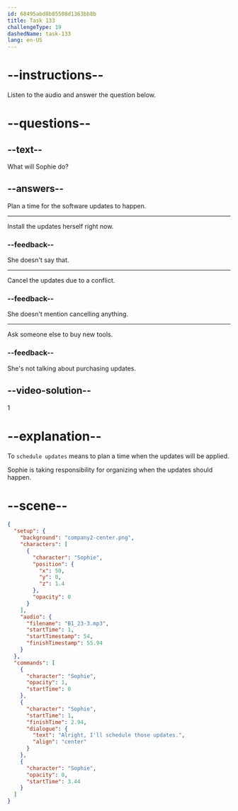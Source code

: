 ```yaml
---
id: 68495abd8b85508d1363bb8b
title: Task 133
challengeType: 19
dashedName: task-133
lang: en-US
---
```


<!-- (audio) Sophie: Alright, I'll schedule those updates. -->

# --instructions--

Listen to the audio and answer the question below.

# --questions--

## --text--

What will Sophie do?

## --answers--

Plan a time for the software updates to happen.

---

Install the updates herself right now.

### --feedback--

She doesn't say that.

---

Cancel the updates due to a conflict.

### --feedback--

She doesn't mention cancelling anything.

---

Ask someone else to buy new tools.

### --feedback--

She's not talking about purchasing updates.

## --video-solution--

1

# --explanation--

To `schedule updates` means to plan a time when the updates will be applied.

Sophie is taking responsibility for organizing when the updates should happen.

# --scene--

```json
{
  "setup": {
    "background": "company2-center.png",
    "characters": [
      {
        "character": "Sophie",
        "position": {
          "x": 50,
          "y": 0,
          "z": 1.4
        },
        "opacity": 0
      }
    ],
    "audio": {
      "filename": "B1_23-3.mp3",
      "startTime": 1,
      "startTimestamp": 54,
      "finishTimestamp": 55.94
    }
  },
  "commands": [
    {
      "character": "Sophie",
      "opacity": 1,
      "startTime": 0
    },
    {
      "character": "Sophie",
      "startTime": 1,
      "finishTime": 2.94,
      "dialogue": {
        "text": "Alright, I'll schedule those updates.",
        "align": "center"
      }
    },
    {
      "character": "Sophie",
      "opacity": 0,
      "startTime": 3.44
    }
  ]
}
```
